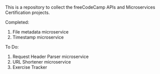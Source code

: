 This is a repository to collect the freeCodeCamp APIs and Microservices Certification projects.

Completed:

1) File metadata microservice
2) Timestamp microservice

To Do:

1) Request Header Parser microservice
2) URL Shortener microservice
3) Exercise Tracker
